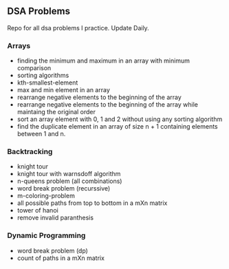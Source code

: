 ## DSA Problems
Repo for all dsa problems I practice. Update Daily.

### Arrays
- finding the minimum and maximum in an array with minimum comparison
- sorting algorithms
- kth-smallest-element
- max and min element in an array
- rearrange negative elements to the beginning of the array
- rearrange negative elements to the beginning of the array while maintaing the original order
- sort an array element with 0, 1 and 2 without using any sorting algorithm
- find the duplicate element in an array of size n + 1 containing elements between 1 and n.

### Backtracking
- knight tour
- knight tour with warnsdoff algorithm
- n-queens problem (all combinations)
- word break problem (recurssive)
- m-coloring-problem
- all possible paths from top to bottom in a mXn matrix
- tower of hanoi
- remove invalid paranthesis

### Dynamic Programming
- word break problem (dp)
- count of paths in a mXn matrix
